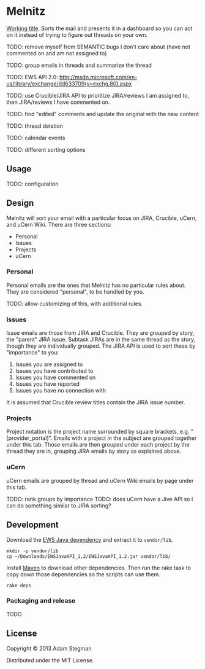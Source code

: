 # Melnitz

[Working title][melnitz].
Sorts the mail and presents it in a dashboard so you can act on it instead of trying to figure out threads on your own.

TODO: remove myself from SEMANTIC bugs I don't care about (have not commented on and am not assigned to)

TODO: group emails in threads and summarize the thread

TODO: EWS API 2.0: http://msdn.microsoft.com/en-us/library/exchange/dd633709(v=exchg.80).aspx

TODO: use Crucible/JIRA API to prioritize JIRA/reviews I am assigned to, then JIRA/reviews I have commented on.

TODO: find "edited" comments and update the original with the new content

TODO: thread deletion

TODO: calendar events

TODO: different sorting options

## Usage

TODO: configuration

## Design

Melnitz will sort your email with a particular focus on JIRA, Crucible, uCern, and uCern Wiki.
There are three sections:

* Personal
* Issues
* Projects
* uCern

### Personal

Personal emails are the ones that Melnitz has no particular rules about.
They are considered "personal", to be handled by you.

TODO: allow customizing of this, with additional rules.

### Issues

Issue emails are those from JIRA and Crucible.
They are grouped by story, the "parent" JIRA issue.
Subtask JIRAs are in the same thread as the story, though they are individually grouped.
The JIRA API is used to sort these by "importance" to you:

1. Issues you are assigned to
2. Issues you have contributed to
3. Issues you have commented on
4. Issues you have reported
5. Issues you have no connection with

It is assumed that Crucible review titles contain the JIRA issue number.

### Projects

Project notation is the project name surrounded by square brackets, e.g. "[provider_portal]".
Emails with a project in the subject are grouped together under this tab.
Those emails are then grouped under each project by the thread they are in, grouping JIRA emails by story as explained above.

### uCern

uCern emails are grouped by thread and uCern Wiki emails by page under this tab.

TODO: rank groups by importance
TODO: does uCern have a Jive API so I can do something similar to JIRA sorting?

## Development

Download the [EWS Java dependency][ewsapi] and extract it to `vendor/lib`.

    mkdir -p vendor/lib
    cp ~/Downloads/EWSJavaAPI_1.2/EWSJavaAPI_1.2.jar vendor/lib/

Install [Maven][maven] to download other dependencies.
Then run the rake task to copy down those dependencies so the scripts can use them.

    rake deps

### Packaging and release

TODO

## License

Copyright © 2013 Adam Stegman

Distributed under the MIT License.

[ewsapi]: http://archive.msdn.microsoft.com/ewsjavaapi
[maven]: http://maven.apache.org/
[melnitz]: http://en.wikipedia.org/wiki/Janine_Melnitz
